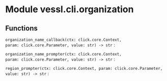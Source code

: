 Module vessl.cli.organization
=============================

Functions
---------

    
`organization_name_callback(ctx: click.core.Context, param: click.core.Parameter, value: str) ‑> str`
:   

    
`organization_name_prompter(ctx: click.core.Context, param: click.core.Parameter, value: str) ‑> str`
:   

    
`region_prompter(ctx: click.core.Context, param: click.core.Parameter, value: str) ‑> str`
: